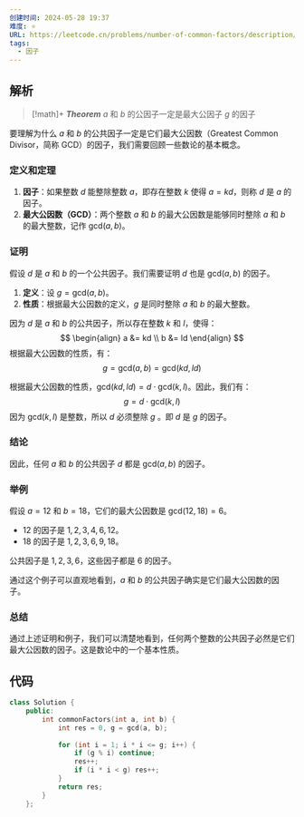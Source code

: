 ```yaml
---
创建时间: 2024-05-28 19:37
难度: ⭐️
URL: https://leetcode.cn/problems/number-of-common-factors/description/
tags:
  - 因子
---
```

## 解析

>[!math]+ ***Theorem***
> $a$ 和 $b$ 的公因子一定是最大公因子 $g$ 的因子

要理解为什么 $a$ 和 $b$ 的公共因子一定是它们最大公因数（Greatest Common Divisor，简称 GCD）的因子，我们需要回顾一些数论的基本概念。

### 定义和定理

1. **因子**：如果整数 $d$ 能整除整数 $a$，即存在整数 $k$ 使得 $a = kd$，则称 $d$ 是 $a$ 的因子。
2. **最大公因数（GCD）**：两个整数 $a$ 和 $b$ 的最大公因数是能够同时整除 $a$ 和 $b$ 的最大整数，记作 $\text{gcd}(a, b)$。

### 证明

假设 $d$ 是 $a$ 和 $b$ 的一个公共因子。我们需要证明 $d$ 也是 $\text{gcd}(a, b)$ 的因子。

1. **定义**：设 $g = \text{gcd}(a, b)$。
2. **性质**：根据最大公因数的定义，$g$ 是同时整除 $a$ 和 $b$ 的最大整数。

因为 $d$ 是 $a$ 和 $b$ 的公共因子，所以存在整数 $k$ 和 $l$，使得：
$$
\begin{align}
a &= kd \\
b &= ld
\end{align}
$$
根据最大公因数的性质，有：
$$
g = \text{gcd}(a, b) = \text{gcd}(kd, ld)
$$

根据最大公因数的性质，$\text{gcd}(kd, ld) = d \cdot \text{gcd}(k, l)$。因此，我们有：
$$
g = d \cdot \text{gcd}(k, l)
$$
因为 $\text{gcd}(k, l)$ 是整数，所以 $d$ 必须整除 $g$ 。即 $d$ 是 $g$ 的因子。

### 结论
因此，任何 $a$ 和 $b$ 的公共因子 $d$ 都是 $\text{gcd}(a, b)$ 的因子。
### 举例
假设 $a = 12$ 和 $b = 18$，它们的最大公因数是 $\text{gcd}(12, 18) = 6$。

- $12$ 的因子是 $1, 2, 3, 4, 6, 12$。
- $18$ 的因子是 $1, 2, 3, 6, 9, 18$。

公共因子是 $1, 2, 3, 6$，这些因子都是 $6$ 的因子。

通过这个例子可以直观地看到，$a$ 和 $b$ 的公共因子确实是它们最大公因数的因子。

### 总结

通过上述证明和例子，我们可以清楚地看到，任何两个整数的公共因子必然是它们最大公因数的因子。这是数论中的一个基本性质。

## 代码

```cpp
class Solution {
	public:
	    int commonFactors(int a, int b) {
	        int res = 0, g = gcd(a, b);
	
	        for (int i = 1; i * i <= g; i++) {
	            if (g % i) continue;
	            res++;
	            if (i * i < g) res++;
	        }
	        return res;
	    }
	};
```